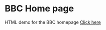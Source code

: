 # BBC Home page
HTML demo for the BBC homepage
<a href="https://grizzled-freckle-boysenberry.glitch.me/"> Click here</a>
